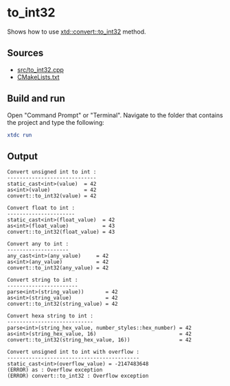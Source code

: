 # to_int32

Shows how to use [xtd::convert::to_int32](https://gammasoft71.github.io/xtd/reference_guides/latest/classxtd_1_1convert.html#a4d52bf96c567e100f5aba3eca94abe2b) method.

## Sources

* [src/to_int32.cpp](src/to_int32.cpp)
* [CMakeLists.txt](CMakeLists.txt)

## Build and run

Open "Command Prompt" or "Terminal". Navigate to the folder that contains the project and type the following:

```cmake
xtdc run
```

## Output

```
Convert unsigned int to int :
-----------------------------
static_cast<int>(value)  = 42
as<int>(value)           = 42
convert::to_int32(value) = 42

Convert float to int :
----------------------
static_cast<int>(float_value)  = 42
as<int>(float_value)           = 43
convert::to_int32(float_value) = 43

Convert any to int :
--------------------
any_cast<int>(any_value)     = 42
as<int>(any_value)           = 42
convert::to_int32(any_value) = 42

Convert string to int :
-----------------------
parse<int>(string_value))       = 42
as<int>(string_value)           = 42
convert::to_int32(string_value) = 42

Convert hexa string to int :
----------------------------
parse<int>(string_hex_value, number_styles::hex_number) = 42
as<int>(string_hex_value, 16)                           = 42
convert::to_int32(string_hex_value, 16))                = 42

Convert unsigned int to int with overflow :
-------------------------------------------
static_cast<int>(overflow_value) = -2147483648
(ERROR) as : Overflow exception
(ERROR) convert::to_int32 : Overflow exception
```
